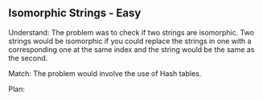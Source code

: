 ## Isomorphic Strings - Easy
Understand:
The problem was to check if two strings are isomorphic. Two strings would be isomorphic if you could replace the strings in one with a corresponding one at the same index and the string would be the same as the second.

Match:
The problem would involve the use of Hash tables.

Plan: